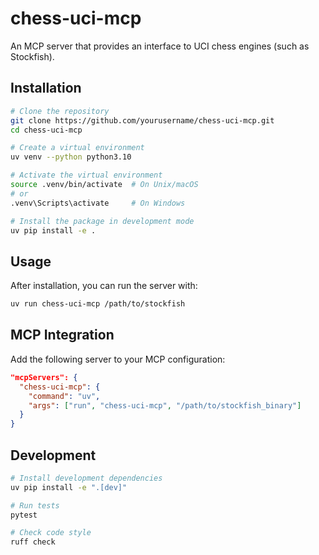 # chess-uci-mcp

An MCP server that provides an interface to UCI chess engines (such as Stockfish).

## Installation

```bash
# Clone the repository
git clone https://github.com/yourusername/chess-uci-mcp.git
cd chess-uci-mcp

# Create a virtual environment
uv venv --python python3.10

# Activate the virtual environment
source .venv/bin/activate  # On Unix/macOS
# or
.venv\Scripts\activate     # On Windows

# Install the package in development mode
uv pip install -e .
```

## Usage

After installation, you can run the server with:

```bash
uv run chess-uci-mcp /path/to/stockfish
```

## MCP Integration

Add the following server to your MCP configuration:

```json
"mcpServers": {
  "chess-uci-mcp": {
    "command": "uv",
    "args": ["run", "chess-uci-mcp", "/path/to/stockfish_binary"]
  }
}
```

## Development

```bash
# Install development dependencies
uv pip install -e ".[dev]"

# Run tests
pytest

# Check code style
ruff check
```
